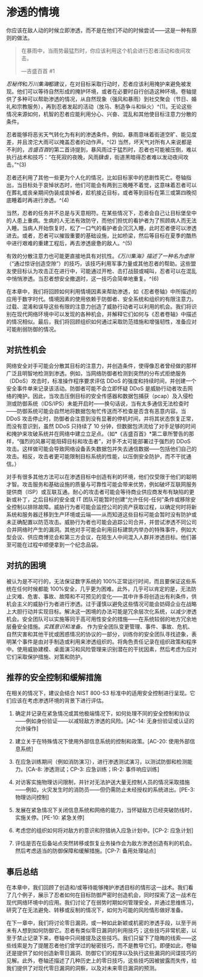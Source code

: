 # 渗透的情境

你应该在敌人动的时候立即渗透，而不是在他们不动的时候尝试——这是一种有原则的做法。

> 在暴雨中，当雨势最猛烈时，你应该利用这个机会进行忍者活动和夜间攻击。
> 
> —吉盛百首 #1

*忍秘传*和*万川集海*都建议，在对目标采取行动时，忍者应该利用掩护来避免被发现。他们可以等待自然形成的掩护环境，或者在必要时自行创造这种环境。卷轴提供了多种可以帮助渗透的情况，从自然现象（强风和暴雨）到社交聚会（节日、婚礼和宗教服务），再到忍者发起的活动（放马、制造争斗和纵火）^(1)。无论这些情况来源如何，机智的忍者应能利用分心、兴奋、混乱和其他使目标注意力分散的条件。

忍者能够将恶劣天气转化为有利的渗透条件。例如，暴雨意味着街道空旷、能见度差，并且滂沱大雨可以掩盖忍者的动作声。^(2) 当然，坏天气对所有人来说都是不利的，*吉盛百首*的第二首诗提到，暴风雨过于猛烈时，忍者也可能被压倒，难以执行战术和技巧：“在死寂的夜晚，风雨肆虐，街道黑暗得忍者难以发动夜间攻击。”^(3)

忍者还利用了其他一些更为个人化的情况，比如目标家中的悲剧性死亡。卷轴指出，当目标处于哀悼状态时，他们可能会有两到三晚睡不着觉，这意味着忍者可以在葬礼或丧亲期间伪装成哀悼者，趁机接近目标，或者等到目标在第三或第四晚彻底睡着时再进行渗透。^(4)

当然，忍者的任务并不总是与天意相符。在某些情况下，忍者会自己让目标堡垒中的人患上重病。生病的人无法有效防守，而他们担忧的看护者为了照顾病人而无法入睡。当病人开始恢复时，松了一口气的看护者会沉沉入睡，此时忍者便可以渗透进去。或者，忍者可以摧毁重要的基础设施，比如桥梁，然后等目标在夏季的酷热中进行艰难的重建工程后，再去渗透疲惫的敌人。^(5)

有效的分散注意力也可能更直接地具有对抗性。*《万川集海》*描述了一种名为*虚隙*（“通过惊讶创造空隙”）的技巧，该技巧利用军事力量或其他忍者的帮助。这些盟友使目标认为攻击正在进行中，可能通过开枪、击打战鼓或喊叫，忍者可以在混乱中悄悄渗透。当忍者想安全撤退时，这一技巧会简单地重复。^(6)

在本章中，我们将回顾如何利用情境因素来帮助渗透，如《忍者卷轴》中所描述的应用于数字时代。情境因素的使用依赖于防御者、安全系统和组织的有限注意力。过载、混淆和误导这些有限的注意力创造了威胁行动者可以利用的机会。我们将识别在现代网络环境中可以发现的各种机会，并解释它们如何与《忍者卷轴》中描述的情况相似。最后，我们将回顾组织如何通过采取防范措施和增强韧性，准备应对可能削弱防御的情况。

## 对抗性机会

网络安全对手可能会分散其目标的注意力，并创造条件，使得像忍者曾经做的那样广泛且明智地检测到渗透。例如，当网络防御者检测到突然的分布式拒绝服务（DDoS）攻击时，标准操作程序要求评估 DDoS 的强度和持续时间，并创建一个安全事件单来记录该活动。防御者可能不会立即怀疑 DDoS 是威胁行动者攻击网络的掩护。因此，当攻击压倒目标的安全传感器和数据包捕获（pcap）及入侵检测或防御系统（IDS/IPS）未能开启时——换句话说，当有太多通信无法检查时——防御系统可能会自然地将数据包匆忙传送而不检查是否含有恶意内容。当 DDoS 攻击停止时，防御者会注意到没有显著的停机时间，并将其状态恢复正常，而没有意识到，虽然 DDoS 只持续了 10 分钟，但数据包洪流给了对手足够的时间和掩护来攻破系统并在网络中建立立足点。（如*《吉盛百首》*第二章所警告的那样，“强烈的风暴可能阻碍目标和攻击者”，对手不太可能部署过于强烈的 DDoS 攻击。这样做可能会导致网络设备丢失数据包并失去通信数据——包括他们自己的攻击。相反，攻击者更可能限制目标系统的性能，以压倒安全防护，而不干扰通信。）

对手有很多其他方法可以在渗透目标中创造有利的环境，他们仅受限于他们的聪明才智。攻击服务和基础设施的质量与可靠性可能会带来优势，例如破坏互联网服务提供商（ISP）或互联互通。耐心的攻击者可能会等待商业供应商发布有缺陷的更新或补丁，之后目标的安全或 IT 团队可能暂时创建“允许任何-任何”条件或移除安全控制以排除故障。威胁行为者可能会监控公司的资产获取过程，以确定何时将新系统和服务器迁移到生产环境或云端——从而知道这些目标可能会暂时没有防护或未正确配置以防范攻击。威胁行为者也可能会追踪公司合并，并尝试渗透不同公司合并网络时产生的漏洞。其他对手可能会利用目标建筑内举办的特殊事件，例如大型会议、供应商博览会和第三方会议，在陌生人中间混入人群并渗透目标。他们甚至可能在过程中顺便拿到一个纪念品袋。

## 对抗的困境

被认为是不可行的，无法保证数字系统的 100%正常运行时间，而且要保证这些系统在任何时候都能 100%安全，几乎更为困难。此外，几乎可以肯定的是，无法防止灾难、危害、事故、故障和不可预见的变化——其中许多将创造出有利条件，供机会主义的威胁行为者进行渗透。过于谨慎以避免这些情况可能会妨碍企业在战略上大胆行动并实现目标。解决这一困境的办法可能是冗余层次化系统，以减少渗透机会。安全团队可以实施等同于高可用性安全的措施——在系统较弱的地方冗余地层叠安全措施。*实践意识和准备。* 作为安全团队变更管理、事件、事故、危机、自然灾害和其他干扰或困惑情况的协议的一部分，训练你的安全团队寻找迹象，表明某个事件是由对手制造或利用来渗透组织的。将角色责任记录在组织政策和程序中。使用威胁建模、桌面演习和风险管理来识别潜在的干扰因素，然后考虑为应对它们采取保护措施、对策和防护。

## 推荐的安全控制和缓解措施

在相关的情况下，建议会结合 NIST 800-53 标准中的适用安全控制进行呈现。它们应该在考虑渗透环境的背景下进行评估。

1.  确定并记录在紧急情况或其他极端情况下，如何处理不同的安全控制和协议——例如身份验证——以减轻敌方渗透的风险。[AC-14: 无身份验证或认证的允许操作]

1.  建立关于在特殊情况下使用外部信息系统的控制和政策。[AC-20: 使用外部信息系统]

1.  在应急训练期间（例如消防演习），进行渗透测试演习，以测试防御和检测能力。[CA-8: 渗透测试；CP-3: 应急训练；IR-2: 事件响应训练]

1.  对访客实施物理访问限制，并针对无法护送大量无控制人员的情况采取措施——例如，火灾发生时的消防员——但仍需防止未经授权的系统进出。[PE-3: 物理访问控制]

1.  发展在紧急情况下关闭信息系统和网络的能力，当怀疑敌方已经突破防线时，实施关停。[PE-10: 紧急关停]

1.  考虑您的组织如何将对敌方的意识和狩猎纳入应急计划中。[CP-2: 应急计划]

1.  评估是否在后备站点突然转移或恢复业务操作会为敌方渗透创造有利的机会。然后考虑适当的防御保障和缓解措施。[CP-7: 备用处理站点]

## 事后总结

在本章中，我们回顾了创造和/或等待能够掩护渗透目标的情形这一战术。我们看了几个例子，展示了忍者如何在目标防御严密时创造机会，同时探索了这一战术在现代网络环境中的应用。我们讨论了在弱势时期如何管理安全，并通过思维练习，研究了在无法避免、转移或反制的情况下，如何为可能的风险情形做好准备。

在下一章中，我们将讨论零日漏洞，或一种如此新颖或机密的渗透手段，以至于尚未有人想到如何防御它。忍者有类似零日漏洞的利用技巧；这些技巧非常机密，以至于禁止记录下来，卷轴中只间接提及这些技巧。我们只留下了隐晦的线索——这些线索是为了提醒忍者他们曾学过的秘密技巧，而不是教导它们。即便如此，卷轴还是提供了如何创造新零日漏洞、防御它们的程序以及执行这些漏洞的间谍技巧的见解。此外，卷轴还描述了几种历史上的零日技巧，这些技巧因被披露而失传，给我们提供了对现代零日漏洞的洞察，以及对未来零日漏洞的预测。
